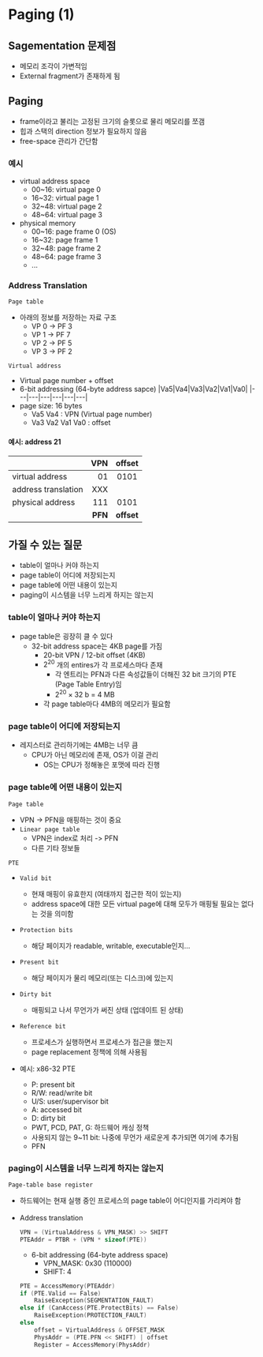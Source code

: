 # Paging (1)
## Sagementation 문제점
- 메모리 조각이 가변적임
- External fragment가 존재하게 됨

## Paging
- frame이라고 불리는 고정된 크기의 슬롯으로 물리 메모리를 쪼갬
- 힙과 스택의 direction 정보가 필요하지 않음
- free-space 관리가 간단함

### 예시
- virtual address space
    - 00~16: virtual page 0
    - 16~32: virtual page 1
    - 32~48: virtual page 2
    - 48~64: virtual page 3
- physical memory
    - 00~16: page frame 0 (OS)
    - 16~32: page frame 1
    - 32~48: page frame 2
    - 48~64: page frame 3
    - ...

### Address Translation
`Page table`
- 아래의 정보를 저장하는 자료 구조
    - VP 0 -> PF 3
    - VP 1 -> PF 7
    - VP 2 -> PF 5
    - VP 3 -> PF 2

`Virtual address`
- Virtual page number + offset
- 6-bit addressing (64-byte address sapce)
    |Va5|Va4|Va3|Va2|Va1|Va0|
    |---|---|---|---|---|---|
- page size: 16 bytes
    - Va5 Va4 : VPN (Virtual page number)
    - Va3 Va2 Va1 Va0 : offset

#### 예시: address 21

||VPN|offset|
|:--|--:|:-:|
|virtual address       |  01|0101|
|address translation   | XXX|    |
|physical address      | 111|0101|
|                      |**PFN**|**offset**|

## 가질 수 있는 질문
- table이 얼마나 커야 하는지
- page table이 어디에 저장되는지
- page table에 어떤 내용이 있는지
- paging이 시스템을 너무 느리게 하지는 않는지

### table이 얼마나 커야 하는지
- page table은 굉장히 클 수 있다
    - 32-bit address space는 4KB page를 가짐
        - 20-bit VPN / 12-bit offset (4KB)
        - $2^{20}$ 개의 entires가 각 프로세스마다 존재
            - 각 엔트리는 PFN과 다른 속성값들이 더해진 32 bit 크기의 PTE (Page Table Entry)임
            - $2^{20}\times 32$ b = $4$ MB
        - 각 page table마다 4MB의 메모리가 필요함

### page table이 어디에 저장되는지
- 레지스터로 관리하기에는 4MB는 너무 큼
    - CPU가 아닌 메모리에 존재, OS가 이걸 관리
        - OS는 CPU가 정해놓은 포맷에 따라 진행

### page table에 어떤 내용이 있는지
`Page table`
- VPN -> PFN을 매핑하는 것이 중요
- `Linear page table`
    - VPN은 index로 처리 -> PFN
    - 다른 기타 정보들 

`PTE`
- `Valid bit`
    - 현재 매핑이 유효한지 (여태까지 접근한 적이 있는지)
    - address space에 대한 모든 virtual page에 대해 모두가 매핑될 필요는 없다는 것을 의미함
- `Protection bits`
    - 해당 페이지가 readable, writable, executable인지...
- `Present bit`
    - 해당 페이지가 물리 메모리(또는 디스크)에 있는지
- `Dirty bit`
    - 매핑되고 나서 무언가가 써진 상태 (업데이트 된 상태)
- `Reference bit`
    - 프로세스가 실행하면서 프로세스가 접근을 했는지
    - page replacement 정책에 의해 사용됨

- 예시: x86-32 PTE
    - P: present bit
    - R/W: read/write bit
    - U/S: user/supervisor bit
    - A: accessed bit
    - D: dirty bit
    - PWT, PCD, PAT, G: 하드웨어 캐싱 정책
    - 사용되지 않는 9~11 bit: 나중에 무언가 새로운게 추가되면 여기에 추가됨
    - PFN

### paging이 시스템을 너무 느리게 하지는 않는지
`Page-table base register`
- 하드웨어는 현재 실행 중인 프로세스의 page table이 어디인지를 가리켜야 함
<br><br>
- Address translation
    ```C
    VPN = (VirtualAddress & VPN_MASK) >> SHIFT
    PTEAddr = PTBR + (VPN * sizeof(PTE))
    ```
    - 6-bit addressing (64-byte address space)
        - VPN_MASK: 0x30 (110000)
        - SHIFT: 4
    ```C
    PTE = AccessMemory(PTEAddr)
    if (PTE.Valid == False)
        RaiseException(SEGMENTATION_FAULT)
    else if (CanAccess(PTE.ProtectBits) == False)
        RaiseException(PROTECTION_FAULT)
    else
        offset = VirtualAddress & OFFSET_MASK
        PhysAddr = (PTE.PFN << SHIFT) | offset
        Register = AccessMemory(PhysAddr) 
    ```